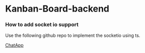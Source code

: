 # Kanban-Board-backend


### How to add socket io support


Use the following github repo to implement the socketio using ts.

[ChatApp](https://github.com/23navi/ChatApp)